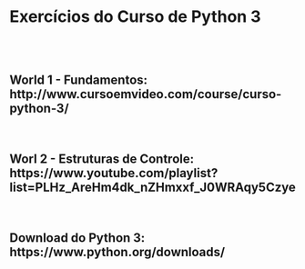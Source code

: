 <h1>Exercícios do Curso de Python 3</h1></br>
</br>
<h2>World 1 - Fundamentos: http://www.cursoemvideo.com/course/curso-python-3/</h2><br>
<h2>Worl 2 - Estruturas de Controle: https://www.youtube.com/playlist?list=PLHz_AreHm4dk_nZHmxxf_J0WRAqy5Czye</h2>
</br>
<h2>Download do Python 3: https://www.python.org/downloads/</h2<br>
